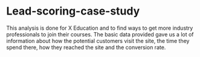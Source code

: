 # Lead-scoring-case-study
This analysis is done for X Education and to find ways to get more industry professionals to join their courses. The basic data provided gave us a lot of information about how the potential customers visit the site, the time they spend there, how they reached the site and the conversion rate.
